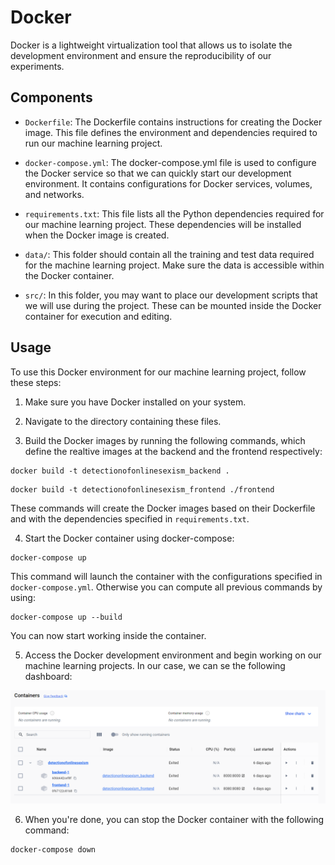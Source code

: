 # Docker

Docker is a lightweight virtualization tool that allows us to isolate the development environment and ensure the reproducibility of our experiments.

## Components

- `Dockerfile`: The Dockerfile contains instructions for creating the Docker image. This file defines the environment and dependencies required to run our machine learning project.

- `docker-compose.yml`: The docker-compose.yml file is used to configure the Docker service so that we can quickly start our development environment. It contains configurations for Docker services, volumes, and networks.

- `requirements.txt`: This file lists all the Python dependencies required for our machine learning project. These dependencies will be installed when the Docker image is created.

- `data/`: This folder should contain all the training and test data required for the machine learning project. Make sure the data is accessible within the Docker container.

- `src/`: In this folder, you may want to place our development scripts that we will use during the project. These can be mounted inside the Docker container for execution and editing.

## Usage

To use this Docker environment for our machine learning project, follow these steps:

1. Make sure you have Docker installed on your system.

2. Navigate to the directory containing these files.

3. Build the Docker images by running the following commands, which define the realtive images at the backend and the frontend respectively:

```
docker build -t detectionofonlinesexism_backend .
```
```
docker build -t detectionofonlinesexism_frontend ./frontend
```

These commands will create the Docker images based on their Dockerfile and with the dependencies specified in `requirements.txt`.

4. Start the Docker container using docker-compose:
```
docker-compose up
```

This command will launch the container with the configurations specified in `docker-compose.yml`. Otherwise you can compute all previous commands by using:
```
docker-compose up --build  
```

You can now start working inside the container.

5. Access the Docker development environment and begin working on our machine learning projects. In our case, we can se the following dashboard:

![Docker Dashboard](./references/images_doc/DockerDashboard.png)

6. When you're done, you can stop the Docker container with the following command:

```
docker-compose down
```

